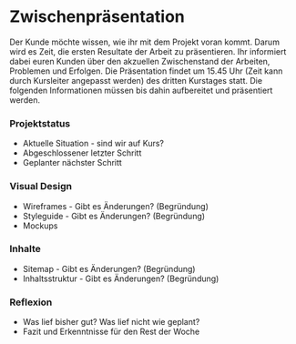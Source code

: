 # Zwischenpräsentation
Der Kunde möchte wissen, wie ihr mit dem Projekt voran kommt. Darum wird es Zeit, die ersten Resultate der Arbeit zu präsentieren. Ihr informiert dabei euren Kunden über den akzuellen Zwischenstand der Arbeiten, Problemen und Erfolgen. Die Präsentation findet um 15.45 Uhr (Zeit kann durch Kursleiter angepasst werden) des dritten Kurstages statt. Die folgenden Informationen müssen bis dahin aufbereitet und präsentiert werden.

### Projektstatus
* Aktuelle Situation - sind wir auf Kurs?
* Abgeschlossener letzter Schritt
* Geplanter nächster Schritt

### Visual Design
* Wireframes - Gibt es Änderungen? (Begründung)
* Styleguide - Gibt es Änderungen? (Begründung)
* Mockups

### Inhalte
* Sitemap - Gibt es Änderungen? (Begründung)
* Inhaltsstruktur - Gibt es Änderungen? (Begründung)

### Reflexion 
* Was lief bisher gut? Was lief nicht wie geplant?
* Fazit und Erkenntnisse für den Rest der Woche